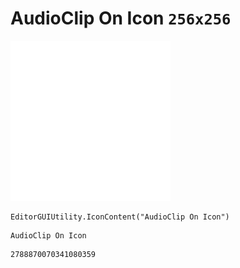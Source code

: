 # AudioClip On Icon `256x256`
<img src="/img/AudioClip%20On%20Icon.png" width=256 height=256>

``` CSharp
EditorGUIUtility.IconContent("AudioClip On Icon")
```
```
AudioClip On Icon
```
```
2788870070341080359
```

